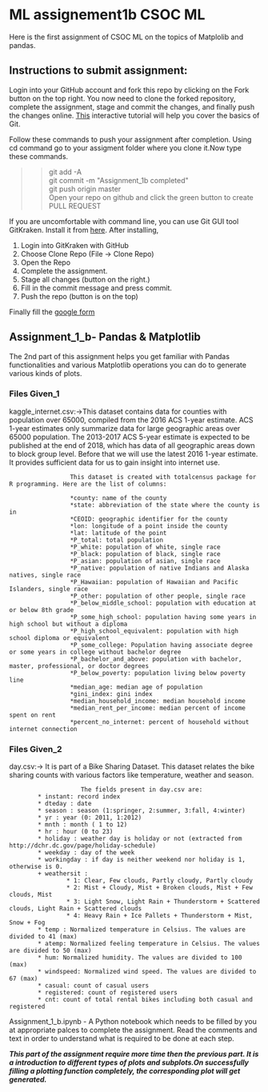 # ML assignement1b CSOC ML
Here is the first assignment of CSOC ML on the topics of Matplolib and pandas.

## Instructions to submit assignment:

Login into your GitHub account and fork this repo by clicking on the Fork button on the top right. You now need to clone the forked repository, complete the assignment, stage and commit the changes, and finally push the changes online. [This](https://try.github.io) interactive tutorial will help you cover the basics of Git.

Follow these commands to push your assignment after completion.
Using cd command go to your assigment folder where you clone it.Now type these commands.
  
>> git add -A  
>> git commit -m "Assignment_1b completed"  
>> git push origin master
<br> Open your repo on github and click the green button to create PULL REQUEST

If you are uncomfortable with command line, you can use Git GUI tool GitKraken. Install it from [here](https://www.gitkraken.com/download). After installing,
1. Login into GitKraken with GitHub
2. Choose Clone Repo (File -> Clone Repo)
3. Open the Repo
4. Complete the assignment.
5. Stage all changes (button on the right.)
6. Fill in the commit message and press commit.
7. Push the repo (button is on the top)

Finally fill the [google form](https://forms.gle/jyseWHBKwxhv5D3BA)


## Assignment_1_b- Pandas & Matplotlib


The 2nd part of this assignment helps you get familiar with Pandas functionalities and various Matplotlib operations you can do to generate various kinds of plots.

### Files Given_1

 kaggle_internet.csv:->This dataset contains data for counties with population over 65000, compiled from the 2016 ACS 1-year estimate. ACS 1-year estimates only summarize data for large geographic areas over 65000 population. The 2013-2017 ACS 5-year estimate is expected to be published at the end of 2018, which has data of all geographic areas down to block group level. Before that we will use the latest 2016 1-year estimate. It provides sufficient data for us to gain insight into internet use.

                     This dataset is created with totalcensus package for R programming. Here are the list of columns:

                     *county: name of the county
                     *state: abbreviation of the state where the county is in
                     *CEOID: geographic identifier for the county
                     *lon: longitude of a point inside the county
                     *lat: latitude of the point
                     *P_total: total population
                     *P_white: population of white, single race
                     *P_black: population of black, single race
                     *P_asian: population of asian, single race
                     *P_native: population of native Indians and Alaska natives, single race
                     *P_Hawaiian: population of Hawaiian and Pacific Islanders, single race
                     *P_other: population of other people, single race
                     *P_below_middle_school: population with education at or below 8th grade
                     *P_some_high_school: population having some years in high school but without a diploma
                     *P_high_school_equivalent: population with high school diploma or equivalent
                     *P_some_college: Population having associate degree or some years in college without bachelor degree
                     *P_bachelor_and_above: population with bachelor, master, professional, or doctor degrees
                     *P_below_poverty: population living below poverty line
                     *median_age: median age of population
                     *gini_index: gini index
                     *median_household_income: median household income
                     *median_rent_per_income: median percent of income spent on rent
                     *percent_no_internet: percent of household without internet connection
### Files Given_2
day.csv:->  It is part of a Bike Sharing Dataset. This dataset relates the bike sharing counts with various factors like temperature, weather and season. 
                                    
                        The fields present in day.csv are:		
			* instant: record index
			* dteday : date
			* season : season (1:springer, 2:summer, 3:fall, 4:winter)
			* yr : year (0: 2011, 1:2012)
			* mnth : month ( 1 to 12)
			* hr : hour (0 to 23)
			* holiday : weather day is holiday or not (extracted from http://dchr.dc.gov/page/holiday-schedule)
			* weekday : day of the week
			* workingday : if day is neither weekend nor holiday is 1, otherwise is 0.
			+ weathersit : 
					* 1: Clear, Few clouds, Partly cloudy, Partly cloudy
					* 2: Mist + Cloudy, Mist + Broken clouds, Mist + Few clouds, Mist
					* 3: Light Snow, Light Rain + Thunderstorm + Scattered clouds, Light Rain + Scattered clouds
					* 4: Heavy Rain + Ice Pallets + Thunderstorm + Mist, Snow + Fog
			* temp : Normalized temperature in Celsius. The values are divided to 41 (max)
			* atemp: Normalized feeling temperature in Celsius. The values are divided to 50 (max)
			* hum: Normalized humidity. The values are divided to 100 (max)
			* windspeed: Normalized wind speed. The values are divided to 67 (max)
			* casual: count of casual users
			* registered: count of registered users
			* cnt: count of total rental bikes including both casual and registered
Assignment_1_b.ipynb - A Python notebook which needs to be filled by you at appropriate palces to complete the assignment. Read the comments and text in order to understand what is required to be done at each step. 


***This part of the assignment require more time then the previous part. It is a introduction to different types of plots and subplots.On successfully filling a plotting function completely, the corresponding plot will get generated.***
	




